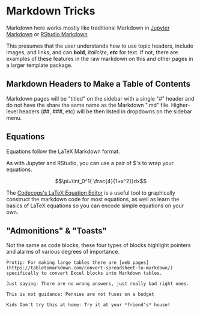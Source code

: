 # Markdown Tricks

Markdown here works mostly like traditional Markdown in [Jupyter Markdown](https://jupyternotebook.readthedocs.io/en/stable/examples/Notebook/Working%20With%20Markdown%20Cells.html) or [RStudio Markdown](https://rmarkdown.rstudio.com/index.html)

This presumes that the user understands how to use topic headers, include images, and links, and can __bold__, _italicize_, ___etc___ for text.  If not, there are examples of these features in the raw markdown on this and other pages in a larger template package.

## Markdown Headers to Make a Table of Contents

Markdown pages will be "titled" on the sidebar with a single "#" header and do not have the share the same name as the Markdown ".md" file.  Higher-level headers (##, ###, etc) will be then listed in dropdowns on the sidebar menu.

## Equations

Equations follow the LaTeX Markdown format.

As with Jupyter and RStudio, you can use a pair of $'s to wrap your equations.

$$\pi=\int_0^1{ \frac{4}{1+x^2}}dx$$

The [Codecogs's LaTeX Equation Editor](https://latex.codecogs.com/eqneditor/editor.php) is a useful tool to graphically construct the markdown code for most equations, as well as learn the basics of LaTeX equations so you can encode simple equations on your own.

## "Admonitions" & "Toasts"

Not the same as code blocks, these four types of blocks highlight pointers and alarms of various degrees of importance.  

```tip
Protip: For making large tables there are [web pages](https://tabletomarkdown.com/convert-spreadsheet-to-markdown/) specifically to convert Excel blocks into Markdown tables.
```

```note
Just saying: There are no wrong answers, just really bad right ones.
```

```warning
This is not guidance: Pennies are not fuses on a budget
```

```danger
Kids Dom't try this at home: Try it at your *friend's* house!
```



